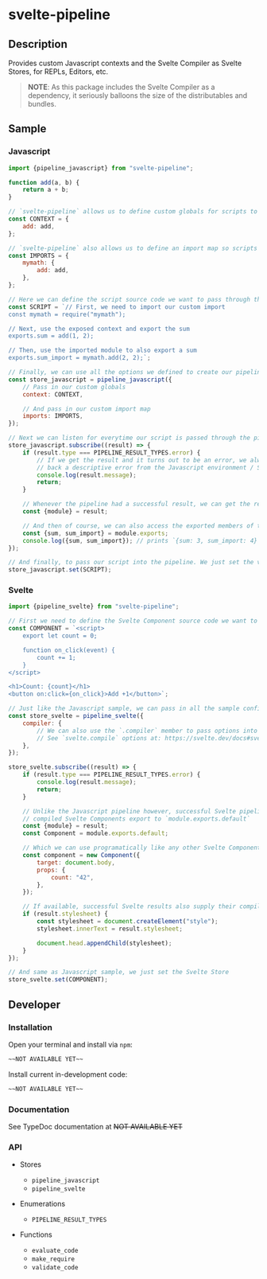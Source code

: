# svelte-pipeline

## Description

Provides custom Javascript contexts and the Svelte Compiler as Svelte Stores, for REPLs, Editors, etc.

> **NOTE**: As this package includes the Svelte Compiler as a dependency, it seriously balloons the size of the distributables and bundles.

## Sample

### Javascript

```javascript
import {pipeline_javascript} from "svelte-pipeline";

function add(a, b) {
    return a + b;
}

// `svelte-pipeline` allows us to define custom globals for scripts to access
const CONTEXT = {
    add: add,
};

// `svelte-pipeline` also allows us to define an import map so scripts can import via `require`
const IMPORTS = {
    mymath: {
        add: add,
    },
};

// Here we can define the script source code we want to pass through the pipeline
const SCRIPT = `// First, we need to import our custom import
const mymath = require("mymath");

// Next, use the exposed context and export the sum
exports.sum = add(1, 2);

// Then, use the imported module to also export a sum
exports.sum_import = mymath.add(2, 2);`;

// Finally, we can use all the options we defined to create our pipeline as a Svelte Store
const store_javascript = pipeline_javascript({
    // Pass in our custom globals
    context: CONTEXT,

    // And pass in our custom import map
    imports: IMPORTS,
});

// Next we can listen for everytime our script is passed through the pipeline
store_javascript.subscribe((result) => {
    if (result.type === PIPELINE_RESULT_TYPES.error) {
        // If we get the result and it turns out to be an error, we always get
        // back a descriptive error from the Javascript environment / Svelte Compiler
        console.log(result.message);
        return;
    }

    // Whenever the pipeline had a successful result, we can get the resulting module context
    const {module} = result;

    // And then of course, we can also access the exported members of the script
    const {sum, sum_import} = module.exports;
    console.log({sum, sum_import}); // prints `{sum: 3, sum_import: 4}`
});

// And finally, to pass our script into the pipeline. We just set the value like any other Svelte Store
store_javascript.set(SCRIPT);
```

### Svelte

```javascript
import {pipeline_svelte} from "svelte-pipeline";

// First we need to define the Svelte Component source code we want to pass through the pipeline
const COMPONENT = `<script>
    export let count = 0;

    function on_click(event) {
        count += 1;
    }
</script>

<h1>Count: {count}</h1>
<button on:click={on_click}>Add +1</button>`;

// Just like the Javascript sample, we can pass in all the sample configuration options
const store_svelte = pipeline_svelte({
    compiler: {
        // We can also use the `.compiler` member to pass options into the Svelte Compiler
        // See `svelte.compile` options at: https://svelte.dev/docs#svelte_compile
    },
});

store_svelte.subscribe((result) => {
    if (result.type === PIPELINE_RESULT_TYPES.error) {
        console.log(result.message);
        return;
    }

    // Unlike the Javascript pipeline however, successful Svelte pipeline results have the
    // compiled Svelte Components export to `module.exports.default`
    const {module} = result;
    const Component = module.exports.default;

    // Which we can use programatically like any other Svelte Component
    const component = new Component({
        target: document.body,
        props: {
            count: "42",
        },
    });

    // If available, successful Svelte results also supply their compiled CSS Stylesheets
    if (result.stylesheet) {
        const stylesheet = document.createElement("style");
        stylesheet.innerText = result.stylesheet;

        document.head.appendChild(stylesheet);
    }
});

// And same as Javascript sample, we just set the Svelte Store
store_svelte.set(COMPONENT);
```

## Developer

### Installation

Open your terminal and install via `npm`:

```sh
~~NOT AVAILABLE YET~~
```

Install current in-development code:

```sh
~~NOT AVAILABLE YET~~
```

### Documentation

See TypeDoc documentation at ~~NOT AVAILABLE YET~~

### API

-   Stores

    -   `pipeline_javascript`
    -   `pipeline_svelte`

-   Enumerations

    -   `PIPELINE_RESULT_TYPES`

-   Functions

    -   `evaluate_code`
    -   `make_require`
    -   `validate_code`

